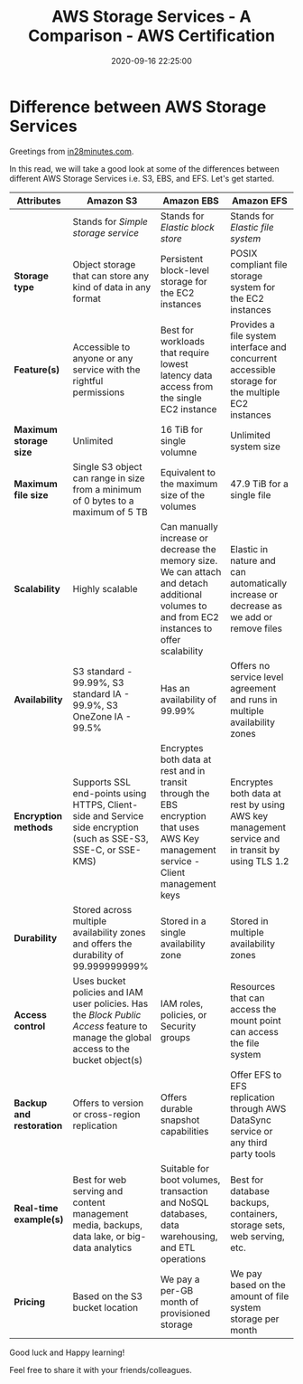 ﻿---
layout:     post
title:      AWS Storage Services - A Comparison - AWS Certification
date:       2020-09-16 22:25:00
summary:    Let us understand the differences between different AWS storage services.
categories:  AWS_CLOUD AWS_STORAGE_SERVICES
permalink:  /aws-storage-services-s3-ebs-efs-differences
---

# Difference between AWS Storage Services

Greetings from [in28minutes.com](https://courses.in28minutes.com/). 

In this read, we will take a good look at some of the differences between different AWS Storage Services i.e. S3, EBS, and EFS. Let's get started.


| Attributes |Amazon S3  | Amazon EBS| Amazon EFS |
|--|--|--|--|
|  |Stands for *Simple storage service*  |Stands for *Elastic block store*|Stands for *Elastic file system* |
| **Storage type**  |Object storage that can store any kind of data in any format  |Persistent block-level storage for the EC2 instances|POSIX compliant file storage system for the EC2 instances |
|**Feature(s)**  |Accessible to anyone or any service with the rightful permissions  |Best for workloads that require lowest latency data access from the single EC2 instance|Provides a file system interface and concurrent accessible storage for the multiple EC2 instances |
| **Maximum storage size** | Unlimited  | 16 TiB for single volumne|Unlimited system size |
| **Maximum file size** | Single S3 object can range in size from a minimum of 0 bytes to a maximum of 5 TB  |Equivalent to the maximum size of the volumes|47.9 TiB for a single file |
| **Scalability** |Highly scalable  |Can manually increase or decrease the memory size. We can attach and detach additional volumes to and from EC2 instances to offer scalability|Elastic in nature and can automatically increase or decrease as we add or remove files |
|**Availability**  |S3 standard - 99.99%, S3 standard IA - 99.9%, S3 OneZone IA - 99.5% |Has an availability of 99.99%|Offers no service level agreement and runs in multiple availability zones |
| **Encryption methods** |Supports SSL end-points using HTTPS, Client-side and Service side encryption (such as SSE-S3, SSE-C, or SSE-KMS)  |Encryptes both data at rest and in transit through the EBS encryption that uses AWS Key management service - Client management keys|Encryptes both data at rest by using AWS key management service and in transit by using TLS 1.2 |
|**Durability**  |Stored across multiple availability zones and offers the durability of 99.999999999%  |Stored in a single availability zone|Stored in multiple availability zones |
|**Access control**  |Uses bucket policies and IAM user policies. Has the *Block Public Access* feature to manage the global access to the bucket object(s)  |IAM roles, policies, or Security groups|Resources that can access the mount point can access the file system |
|**Backup and restoration**  |Offers to version or cross-region replication  |Offers durable snapshot capabilities|Offer EFS to EFS replication through AWS DataSync service or any third party tools |
| **Real-time example(s)** |Best for web serving and content management media, backups, data lake, or big-data analytics  |Suitable for boot volumes, transaction and NoSQL databases, data warehousing, and ETL operations| Best for database backups, containers, storage sets, web serving, etc.|
| **Pricing** |Based on the S3 bucket location  |We pay a per-GB month of provisioned storage| We pay based on the amount of file system storage per month|

Good luck and Happy learning! 

Feel free to share it with your friends/colleagues.
